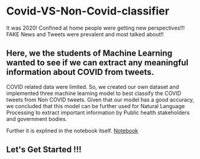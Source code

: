 # Covid-VS-Non-Covid-classifier

It was 2020! Confined at home people were getting new perspectives!!!
FAKE News and Tweets were prevalent and most talked about!! 
## Here, we the students of Machine Learning wanted to see if we can extract any meaningful information about COVID from tweets.
COVID related data were limited. So, we created our own dataset and implemented three machine learning model to best classify the COVID tweets from Non COVID tweets.
Given that our model has a good accuracy, we concluded that this model can be further used for Natural Language Processing to extract important information by Public health stakeholders and government bodies.   

Further it is explined in the notebook itself. [Notebook](https://github.com/poudelnisha/Covid-VS-Non-Covid-classifier/blob/main/model_covidclassifier.ipynb)

## Let's Get Started !!!


